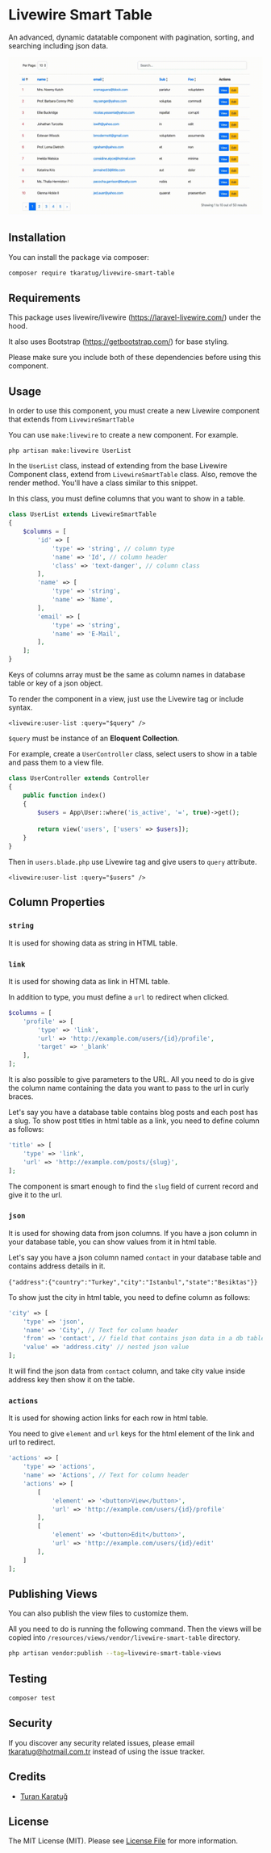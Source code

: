 # Livewire Smart Table
An advanced, dynamic datatable component with pagination, sorting, and searching including json data.

![Livewire Smart Table Demo](demo/livewire-smart-table.gif)

## Installation

You can install the package via composer:

```bash
composer require tkaratug/livewire-smart-table
```

## Requirements
This package uses livewire/livewire (https://laravel-livewire.com/) under the hood.

It also uses Bootstrap (https://getbootstrap.com/) for base styling.

Please make sure you include both of these dependencies before using this component.

## Usage
In order to use this component, you must create a new Livewire component that extends from `LivewireSmartTable`

You can use `make:livewire` to create a new component. For example.

```
php artisan make:livewire UserList
```

In the `UserList` class, instead of extending from the base Livewire Component class, extend from `LivewireSmartTable` class.
Also, remove the render method. You'll have a class similar to this snippet. 

In this class, you must define columns that you want to show in a table.

```php
class UserList extends LivewireSmartTable
{
    $columns = [
        'id' => [
            'type' => 'string', // column type
            'name' => 'Id', // column header
            'class' => 'text-danger', // column class
        ],
        'name' => [
            'type' => 'string',
            'name' => 'Name',
        ],
        'email' => [
            'type' => 'string',
            'name' => 'E-Mail',
        ],
    ];
}
```

Keys of columns array must be the same as column names in database table or key of a json object.

To render the component in a view, just use the Livewire tag or include syntax.

```blade
<livewire:user-list :query="$query" />
```

`$query` must be instance of an **Eloquent Collection**.

For example, create a `UserController` class, select users to show in a table and pass them to a view file.

````php
class UserController extends Controller
{
    public function index()
    {
        $users = App\User::where('is_active', '=', true)->get();

        return view('users', ['users' => $users]);
    }
}
````

Then in `users.blade.php` use Livewire tag and give users to `query` attribute.
```
<livewire:user-list :query="$users" />
```

## Column Properties
### ```string```
It is used for showing data as string in HTML table.

### ```link```
It is used for showing data as link in HTML table. 

In addition to type, you must define a `url` to redirect when clicked.
```php
$columns = [
    'profile' => [
        'type' => 'link',
        'url' => 'http://example.com/users/{id}/profile',
        'target' => '_blank'
    ],
];
```

It is also possible to give parameters to the URL. All you need to do is give the column name containing the data you want to pass to the url in curly braces.

Let's say you have a database table contains blog posts and each post has a slug. To show post titles in html table as a link, you need to define column as follows:
```php
'title' => [
    'type' => 'link',
    'url' => 'http://example.com/posts/{slug}',
];
```
The component is smart enough to find the `slug` field of current record and give it to the url.

### ```json```
It is used for showing data from json columns. If you have a json column in your database table, you can show values from it in html table.

Let's say you have a json column named `contact` in your database table and contains address details in it.

`{"address":{"country":"Turkey","city":"Istanbul","state":"Besiktas"}}`

To show just the city in html table, you need to define column as follows:
```php
'city' => [
    'type' => 'json',
    'name' => 'City', // Text for column header
    'from' => 'contact', // field that contains json data in a db table
    'value' => 'address.city' // nested json value
];
```
It will find the json data from `contact` column, and take city value inside address key then show it on the table.

### ```actions```
It is used for showing action links for each row in html table. 

You need to give `element` and `url` keys for the html element of the link and url to redirect.

```php
'actions' => [
    'type' => 'actions',
    'name' => 'Actions', // Text for column header
    'actions' => [
        [
            'element' => '<button>View</button>',
            'url' => 'http://example.com/users/{id}/profile'
        ],
        [
            'element' => '<button>Edit</button>',
            'url' => 'http://example.com/users/{id}/edit'
        ],
    ]
];
```

## Publishing Views
You can also publish the view files to customize them.

All you need to do is running the following command. Then the views will be copied into `/resources/views/vendor/livewire-smart-table` directory.

```bash
php artisan vendor:publish --tag=livewire-smart-table-views
```

## Testing

```bash
composer test
```

## Security

If you discover any security related issues, please email tkaratug@hotmail.com.tr instead of using the issue tracker.

## Credits

- [Turan Karatuğ](https://github.com/tkaratug)

## License

The MIT License (MIT). Please see [License File](LICENSE.md) for more information.
